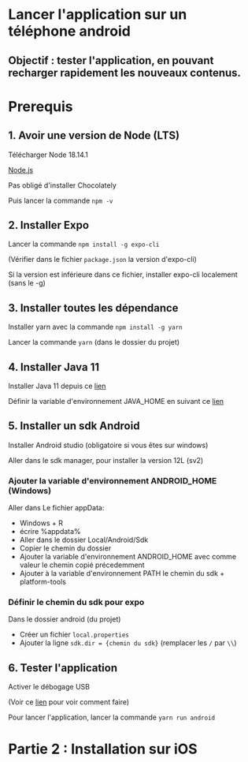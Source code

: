 # Lancer l'application sur un téléphone android

## Objectif : tester l'application, en pouvant recharger rapidement les nouveaux contenus.

# Prerequis

## 1. Avoir une version de Node (LTS)

Télécharger Node 18.14.1

[Node.js](https://nodejs.org/en/)

Pas obligé d'installer Chocolately

Puis lancer la commande `npm -v`

## 2. Installer Expo

Lancer la commande `npm install -g expo-cli`

(Vérifier dans le fichier `package.json` la version d'expo-cli)

Si la version est inférieure dans ce fichier, installer expo-cli localement (sans le -g)

## 3. Installer toutes les dépendance

Installer yarn avec la commande `npm install -g yarn`

Lancer la commande `yarn` (dans le dossier du projet)

## 4. Installer Java 11

Installer Java 11 depuis ce [lien](https://www.oracle.com/fr/java/technologies/javase/jdk11-archive-downloads.html)

Définir la variable d'environnement JAVA_HOME en suivant ce [lien](https://confluence.atlassian.com/conf711/setting-the-java_home-variable-in-windows-1044782804.html)

## 5. Installer un sdk Android

Installer Android studio (obligatoire si vous êtes sur windows)

Aller dans le sdk manager, pour installer la version 12L (sv2)

### Ajouter la variable d'environnement ANDROID_HOME (Windows)

Aller dans Le fichier appData:

- Windows + R
- écrire %appdata%
- Aller dans le dossier Local/Android/Sdk
- Copier le chemin du dossier
- Ajouter la variable d'environnement ANDROID_HOME avec comme valeur le chemin copié précedemment
- Ajouter à la variable d'environnement PATH le chemin du sdk + platform-tools

### Définir le chemin du sdk pour expo

Dans le dossier android (du projet)

- Créer un fichier `local.properties`
- Ajouter la ligne `sdk.dir = {chemin du sdk}` (remplacer les `/` par `\\`)

## 6. Tester l'application

Activer le débogage USB

(Voir ce [lien](https://www.frandroid.com/comment-faire/tutoriaux/229753_questcequelemodedebogageusb) pour voir comment faire)

Pour lancer l'application, lancer la commande `yarn run android`

# Partie 2 : Installation sur iOS
